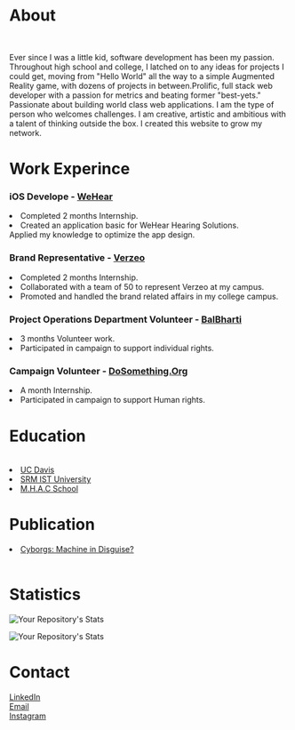 <h1>About</h1><br>

<p>Ever since I was a little kid, software development has been my passion. Throughout high school and college, I latched on to any ideas for projects I could get, moving from "Hello World" all the way to a simple Augmented Reality game, with dozens of projects in between.Prolific, full stack web developer with a passion for metrics and beating former "best-yets." Passionate about building world class web applications. I am the type of person who welcomes challenges. I am creative, artistic and ambitious with a talent of thinking outside the box. I created this website to grow my network.</p>
			
<h1>Work Experince</h1>
<h3>iOS Develope  - <a href="https://wehear.in">WeHear</a></h3>
<li>Completed 2 months Internship.</li>
<li>Created an application basic for WeHear Hearing Solutions.</li>
<li">Applied my knowledge to optimize the app design.</li>

<h3>Brand Representative - <a href="https://verzeo.com">Verzeo</a></h3>
<li>Completed 2 months Internship.</li>
<li>Collaborated with a team of 50 to represent Verzeo at my campus.</li>
<li>Promoted and handled the brand related affairs in my college campus.</li>

<h3>Project Operations Department Volunteer - <a href="https://balbharti.org.in">BalBharti</a></h3>
<li>3 months Volunteer work.</li>
<li>Participated in campaign to support individual rights.</li>

<h3>Campaign Volunteer - <a href="https://www.dosomething.org/us">DoSomething.Org</a></h3>
<li>A month Internship.</li>
<li>Participated in campaign to support Human rights.</li>

        
<h1>Education</h1><br>
<li><a href="https://www.ucdavis.edu">UC Davis</a></li>
<li><a href="https://www.srmup.in">SRM IST University</a></li>
<li><a href="https://mhacnagbani.com">M.H.A.C School</a></li>

<h1>Publication</h1>
<a href="https://www.irjet.net/archives/V7/i5/IRJET-V7I533.pdf"><li>Cyborgs: Machine in Disguise?</li></a><br>

<h1>Statistics</h1>

![Your Repository's Stats](https://github-readme-stats.vercel.app/api?username=hemangsharma&show_icons=true)

![Your Repository's Stats](https://github-readme-stats.vercel.app/api/top-langs/?username=hemangsharma&theme=blue-red)

<h1>Contact</h1>
<a href="https://linkedin.com/in/sharmahemang" target="_blank">LinkedIn</a><br>
<a href="mailto:sharmahemang2000@gmail.com" target="_blank">Email</a><br>
<a href="https://www.instagram.com/hemang_hs/" target="_blank">Instagram</a><br>

<!---
hemangsharma/hemangsharma is a ✨ special ✨ repository because its `README.md` (this file) appears on your GitHub profile.
You can click the Preview link to take a look at your changes.
--->
